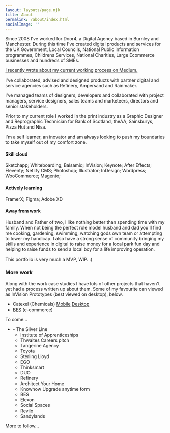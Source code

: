 ```yaml
---
layout: layouts/page.njk
title: About
permalink: /about/index.html
socialImage: ''
---
```

Since 2008 I've worked for Door4, a Digital Agency based in Burnley and Manchester. During this time I've created digital products and services for the UK Government, Local Councils, National Public information programmes, Childrens Services, National Charities, Large Ecommerce businesses and hundreds of SMEs. 

[I recently wrote about my current working process on Medium.](https://medium.com/@moosterbrewster/my-process-26923838d0ee)

I've collaborated, advised and designed products with partner digital and service agencies such as Refinery, Ampersand and Rainmaker. 

I've managed teams of designers, developers and collaborated with project managers, service designers, sales teams and marketeers, directors and senior stakeholders.

Prior to my current role I worked in the print industry as a Graphic Designer and Reprographic Technician for Bank of Scotland, theAA, Sainsburys, Pizza Hut and Nisa. 

I'm a self learner, an inovator and am always looking to push my boundaries to take myself out of my comfort zone.

#### Skill cloud

Sketchapp; Whiteboarding; Balsamiq; InVision; Keynote; After Effects; Eleventy; Netlify CMS; Photoshop; Illustrator; InDesign; Wordpress; WooCommerce; Magento;

#### Actively learning

FramerX; Figma; Adobe XD

#### Away from work

Husband and Father of two, I like nothing better than spending time with my family. When not being the perfect role model husband and dad you'll find me cooking, gardening, swimming, watching gods own team or attempting to lower my handicap. I also have a strong sense of community bringing my skills and experience in digital to raise money for a local park fun day and helping to raise funds to send a local boy for a life improving operation.

This portfolio is very much a MVP, WIP. :)

### More work

Along with the work case studies I have lots of other projects that haven't yet had a process written up about them. Some of my favourite can viewed as InVision Prototypes (best viewed on desktop), below.

* Catexel (Chemicals) [Mobile](https://invis.io/TV6LKZ99F) [Desktop](https://invis.io/6BTR1GOFKCZ)
* [BES](https://invis.io/K6TR1EMC8JR) (e-commerce)

To come...

* \- The Silver Line
  * Institute of Apprenticeships
  * Thwaites Careers pitch
  * Tangerine Agency
  * Toyota
  * Sterling Lloyd
  * EGO
  * Thinksmart
  * DUO
  * Refinery
  * Architect Your Home
  * Knowhow Upgrade anytime form
  * BES
  * Elexon
  * Social Spaces
  * Revilo
  * Sandylands

More to follow...
